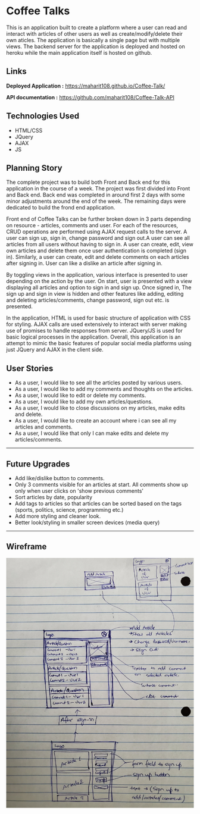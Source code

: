 # Coffee Talks

This is an application built to create a platform where a user can read and interact with articles of other users as well as create/modify/delete their own aticles. The application is basically a single page but with multiple views. The backend server for the application is deployed and hosted on heroku while the main application itself is hosted on github.

## Links
**Deployed Application :** <https://maharit108.github.io/Coffee-Talk/>

**API documentation :** <https://github.com/maharit108/Coffee-Talk-API>


## Technologies Used
- HTML/CSS
- JQuery
- AJAX
- JS


## Planning Story
The complete project was to build both Front and Back end for this application in the course of a week. The project was first divided into Front and Back end. Back end was completed in around first 2 days with some minor adjustments around the end of the week. The remaining days were dedicated to build the frond end application.

Front end of Coffee Talks can be further broken down in 3 parts depending on resource - articles, comments and user. For each of the resources, CRUD operations are performed using AJAX request calls to the server. A user can sign up, sign in, change password and sign out.A user can see all articles from all users without having to sign in.  A user can create, edit, view own articles and delete them once user authentication is completed (sign in). Similarly, a user can create, edit and delete comments on each articles after signing in. User can like a dislike an article after signing in.

By toggling views in the application, various interface is presented to user depending on the action by the user. On start, user is presented with a view displaying all articles and option to sign in and sign up. Once signed in, The sign up and sign in view is hidden and other features like adding, editing and deleting articles/comments, change password, sign out etc. is presented.

In the application, HTML is used for basic structure of application with CSS for styling. AJAX calls are used extensively to interact with server making use of promises to handle responses from server. JQuery/JS is used for basic logical processes in the application. Overall, this application is an attempt to mimic the basic features of popular social media platforms using just JQuery and AJAX in the client side.

## User Stories
- As a user, I would like to see all the articles posted by various users.
- As a user, I would like to add my comments and thoughts on the articles.
- As a user, I would like to edit or delete my comments.
- As a user, I would like to add my own articles/questions.
- As a user, I would like to close discussions on my articles, make edits and delete.
- As a user, I would like to create an account where i can see all my articles and comments.
- As a user, I would like that only I can make edits and delete my articles/comments.


___
## Future Upgrades
- Add like/dislike button to comments.
- Only 3 comments visible for an articles at start. All comments show up only when user clicks on 'show previous comments'
- Sort articles by date, popularity
- Add tags to articles so that articles can be sorted based on the tags (sports, politics, science, programming etc.)
- Add more styling and cleaner look.
- Better look/styling in smaller screen devices (media query)
___
## Wireframe

<img src='./public/wireframe.jpg' />
